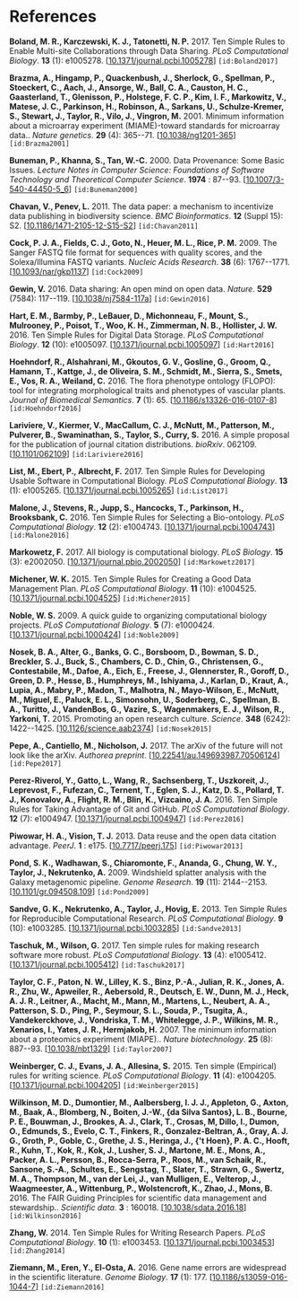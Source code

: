 References
==========
<a name="Boland2017"></a>
**Boland, M. R., Karczewski, K. J., Tatonetti, N. P.** 2017. Ten Simple Rules to Enable Multi-site Collaborations through Data Sharing. _PLoS Computational Biology_. **13** (1): e1005278. [[10.1371/journal.pcbi.1005278](http://doi.org/10.1371/journal.pcbi.1005278)] `[id:Boland2017]`

<a name="Brazma2001"></a>
**Brazma, A., Hingamp, P., Quackenbush, J., Sherlock, G., Spellman, P., Stoeckert, C., Aach, J., Ansorge, W., Ball, C. A., Causton, H. C., Gaasterland, T., Glenisson, P., Holstege, F. C. P., Kim, I. F., Markowitz, V., Matese, J. C., Parkinson, H., Robinson, A., Sarkans, U., Schulze-Kremer, S., Stewart, J., Taylor, R., Vilo, J., Vingron, M.** 2001. Minimum information about a microarray experiment (MIAME)-toward standards for microarray data.. _Nature genetics_. **29** (4): 365--71. [[10.1038/ng1201-365](http://doi.org/10.1038/ng1201-365)] `[id:Brazma2001]`

<a name="Buneman2000"></a>
**Buneman, P., Khanna, S., Tan, W.-C.** 2000. Data Provenance: Some Basic Issues. _Lecture Notes in Computer Science: Foundations of Software Technology and Theoretical Computer Science_. **1974** : 87--93. [[10.1007/3-540-44450-5_6](http://doi.org/10.1007/3-540-44450-5_6)] `[id:Buneman2000]`

<a name="Chavan2011"></a>
**Chavan, V., Penev, L.** 2011. The data paper: a mechanism to incentivize data publishing in biodiversity science. _BMC Bioinformatics_. **12** (Suppl 15): S2. [[10.1186/1471-2105-12-S15-S2](http://doi.org/10.1186/1471-2105-12-S15-S2)] `[id:Chavan2011]`

<a name="Cock2009"></a>
**Cock, P. J. A., Fields, C. J., Goto, N., Heuer, M. L., Rice, P. M.** 2009. The Sanger FASTQ file format for sequences with quality scores, and the Solexa/Illumina FASTQ variants. _Nucleic Acids Research_. **38** (6): 1767--1771. [[10.1093/nar/gkp1137](http://doi.org/10.1093/nar/gkp1137)] `[id:Cock2009]`

<a name="Gewin2016"></a>
**Gewin, V.** 2016. Data sharing: An open mind on open data. _Nature_. **529** (7584): 117--119. [[10.1038/nj7584-117a](http://doi.org/10.1038/nj7584-117a)] `[id:Gewin2016]`

<a name="Hart2016"></a>
**Hart, E. M., Barmby, P., LeBauer, D., Michonneau, F., Mount, S., Mulrooney, P., Poisot, T., Woo, K. H., Zimmerman, N. B., Hollister, J. W.** 2016. Ten Simple Rules for Digital Data Storage. _PLoS Computational Biology_. **12** (10): e1005097. [[10.1371/journal.pcbi.1005097](http://doi.org/10.1371/journal.pcbi.1005097)] `[id:Hart2016]`

<a name="Hoehndorf2016"></a>
**Hoehndorf, R., Alshahrani, M., Gkoutos, G. V., Gosline, G., Groom, Q., Hamann, T., Kattge, J., de Oliveira, S. M., Schmidt, M., Sierra, S., Smets, E., Vos, R. A., Weiland, C.** 2016. The flora phenotype ontology (FLOPO): tool for integrating morphological traits and phenotypes of vascular plants. _Journal of Biomedical Semantics_. **7** (1): 65. [[10.1186/s13326-016-0107-8](http://doi.org/10.1186/s13326-016-0107-8)] `[id:Hoehndorf2016]`

<a name="Lariviere2016"></a>
**Lariviere, V., Kiermer, V., MacCallum, C. J., McNutt, M., Patterson, M., Pulverer, B., Swaminathan, S., Taylor, S., Curry, S.** 2016. A simple proposal for the publication of journal citation distributions. _bioRxiv_. 062109. [[10.1101/062109](http://doi.org/10.1101/062109)] `[id:Lariviere2016]`

<a name="List2017"></a>
**List, M., Ebert, P., Albrecht, F.** 2017. Ten Simple Rules for Developing Usable Software in Computational Biology. _PLoS Computational Biology_. **13** (1): e1005265. [[10.1371/journal.pcbi.1005265](http://doi.org/10.1371/journal.pcbi.1005265)] `[id:List2017]`

<a name="Malone2016"></a>
**Malone, J., Stevens, R., Jupp, S., Hancocks, T., Parkinson, H., Brooksbank, C.** 2016. Ten Simple Rules for Selecting a Bio-ontology. _PLoS Computational Biology_. **12** (2): e1004743. [[10.1371/journal.pcbi.1004743](http://doi.org/10.1371/journal.pcbi.1004743)] `[id:Malone2016]`

<a name="Markowetz2017"></a>
**Markowetz, F.** 2017. All biology is computational biology. _PLoS Biology_. **15** (3): e2002050. [[10.1371/journal.pbio.2002050](http://doi.org/10.1371/journal.pbio.2002050)] `[id:Markowetz2017]`

<a name="Michener2015"></a>
**Michener, W. K.** 2015. Ten Simple Rules for Creating a Good Data Management Plan. _PLoS Computational Biology_. **11** (10): e1004525. [[10.1371/journal.pcbi.1004525](http://doi.org/10.1371/journal.pcbi.1004525)] `[id:Michener2015]`

<a name="Noble2009"></a>
**Noble, W. S.** 2009. A quick guide to organizing computational biology projects. _PLoS Computational Biology_. **5** (7): e1000424. [[10.1371/journal.pcbi.1000424](http://doi.org/10.1371/journal.pcbi.1000424)] `[id:Noble2009]`

<a name="Nosek2015"></a>
**Nosek, B. A., Alter, G., Banks, G. C., Borsboom, D., Bowman, S. D., Breckler, S. J., Buck, S., Chambers, C. D., Chin, G., Christensen, G., Contestabile, M., Dafoe, A., Eich, E., Freese, J., Glennerster, R., Goroff, D., Green, D. P., Hesse, B., Humphreys, M., Ishiyama, J., Karlan, D., Kraut, A., Lupia, A., Mabry, P., Madon, T., Malhotra, N., Mayo-Wilson, E., McNutt, M., Miguel, E., Paluck, E. L., Simonsohn, U., Soderberg, C., Spellman, B. A., Turitto, J., VandenBos, G., Vazire, S., Wagenmakers, E. J., Wilson, R., Yarkoni, T.** 2015. Promoting an open research culture. _Science_. **348** (6242): 1422--1425. [[10.1126/science.aab2374](http://doi.org/10.1126/science.aab2374)] `[id:Nosek2015]`

<a name="Pepe2017"></a>
**Pepe, A., Cantiello, M., Nicholson, J.** 2017. The arXiv of the future will not look like the arXiv. _Authorea preprint_. [[10.22541/au.149693987.70506124](http://doi.org/10.22541/au.149693987.70506124)] `[id:Pepe2017]`

<a name="Perez2016"></a>
**Perez-Riverol, Y., Gatto, L., Wang, R., Sachsenberg, T., Uszkoreit, J., Leprevost, F., Fufezan, C., Ternent, T., Eglen, S. J., Katz, D. S., Pollard, T. J., Konovalov, A., Flight, R. M., Blin, K., Vizcaino, J. A.** 2016. Ten Simple Rules for Taking Advantage of Git and GitHub. _PLoS Computational Biology_. **12** (7): e1004947. [[10.1371/journal.pcbi.1004947](http://doi.org/10.1371/journal.pcbi.1004947)] `[id:Perez2016]`

<a name="Piwowar2013"></a>
**Piwowar, H. A., Vision, T. J.** 2013. Data reuse and the open data citation advantage. _PeerJ_. **1** : e175. [[10.7717/peerj.175](http://doi.org/10.7717/peerj.175)] `[id:Piwowar2013]`

<a name="Pond2009"></a>
**Pond, S. K., Wadhawan, S., Chiaromonte, F., Ananda, G., Chung, W. Y., Taylor, J., Nekrutenko, A.** 2009. Windshield splatter analysis with the Galaxy metagenomic pipeline. _Genome Research_. **19** (11): 2144--2153. [[10.1101/gr.094508.109](http://doi.org/10.1101/gr.094508.109)] `[id:Pond2009]`

<a name="Sandve2013"></a>
**Sandve, G. K., Nekrutenko, A., Taylor, J., Hovig, E.** 2013. Ten Simple Rules for Reproducible Computational Research. _PLoS Computational Biology_. **9** (10): e1003285. [[10.1371/journal.pcbi.1003285](http://doi.org/10.1371/journal.pcbi.1003285)] `[id:Sandve2013]`

<a name="Taschuk2017"></a>
**Taschuk, M., Wilson, G.** 2017. Ten simple rules for making research software more robust. _PLoS Computational Biology_. **13** (4): e1005412. [[10.1371/journal.pcbi.1005412](http://doi.org/10.1371/journal.pcbi.1005412)] `[id:Taschuk2017]`

<a name="Taylor2007"></a>
**Taylor, C. F., Paton, N. W., Lilley, K. S., Binz, P.-A., Julian, R. K., Jones, A. R., Zhu, W., Apweiler, R., Aebersold, R., Deutsch, E. W., Dunn, M. J., Heck, A. J. R., Leitner, A., Macht, M., Mann, M., Martens, L., Neubert, A. A., Patterson, S. D., Ping, P., Seymour, S. L., Souda, P., Tsugita, A., Vandekerckhove, J., Vondriska, T. M., Whitelegge, J. P., Wilkins, M. R., Xenarios, I., Yates, J. R., Hermjakob, H.** 2007. The minimum information about a proteomics experiment (MIAPE).. _Nature biotechnology_. **25** (8): 887--93. [[10.1038/nbt1329](http://doi.org/10.1038/nbt1329)] `[id:Taylor2007]`

<a name="Weinberger2015"></a>
**Weinberger, C. J., Evans, J. A., Allesina, S.** 2015. Ten simple (Empirical) rules for writing science. _PLoS Computational Biology_. **11** (4): e1004205. [[10.1371/journal.pcbi.1004205](http://doi.org/10.1371/journal.pcbi.1004205)] `[id:Weinberger2015]`

<a name="Wilkinson2016"></a>
**Wilkinson, M. D., Dumontier, M., Aalbersberg, I. J. J., Appleton, G., Axton, M., Baak, A., Blomberg, N., Boiten, J.-W., {da Silva Santos}, L. B., Bourne, P. E., Bouwman, J., Brookes, A. J., Clark, T., Crosas, M, Dillo, I., Dumon, O., Edmunds, S., Evelo, C. T., Finkers, R., Gonzalez-Beltran, A., Gray, A. J. G., Groth, P., Goble, C., Grethe, J. S., Heringa, J., {'t Hoen}, P. A. C., Hooft, R., Kuhn, T., Kok, R., Kok, J., Lusher, S. J., Martone, M. E., Mons, A., Packer, A. L., Persson, B., Rocca-Serra, P., Roos, M., van Schaik, R., Sansone, S.-A., Schultes, E., Sengstag, T., Slater, T., Strawn, G., Swertz, M. A., Thompson, M., van der Lei, J., van Mulligen, E., Velterop, J., Waagmeester, A., Wittenburg, P., Wolstencroft, K., Zhao, J., Mons, B.** 2016. The FAIR Guiding Principles for scientific data management and stewardship.. _Scientific data_. **3** : 160018. [[10.1038/sdata.2016.18](http://doi.org/10.1038/sdata.2016.18)] `[id:Wilkinson2016]`

<a name="Zhang2014"></a>
**Zhang, W.** 2014. Ten Simple Rules for Writing Research Papers. _PLoS Computational Biology_. **10** (1): e1003453. [[10.1371/journal.pcbi.1003453](http://doi.org/10.1371/journal.pcbi.1003453)] `[id:Zhang2014]`

<a name="Ziemann2016"></a>
**Ziemann, M., Eren, Y., El-Osta, A.** 2016. Gene name errors are widespread in the scientific literature. _Genome Biology_. **17** (1): 177. [[10.1186/s13059-016-1044-7](http://doi.org/10.1186/s13059-016-1044-7)] `[id:Ziemann2016]`

